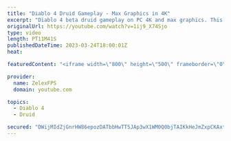 ```yaml
---
title: "Diablo 4 Druid Gameplay - Max Graphics in 4K"
excerpt: "Diablo 4 beta druid gameplay on PC 4K and max graphics. This was the beginning of the story where you start your journey."
originalUrl: https://youtube.com/watch?v=1ij9_X74Sjo
type: video
length: PT11M41S
publishedDateTime: 2023-03-24T18:00:01Z
heat: 

featuredContent: "<iframe width=\"800\" height=\"500\" frameborder=\"0\" src=\"https://www.youtube.com/embed/1ij9_X74Sjo\" allow=\"accelerometer; autoplay; encrypted-media; gyroscope; picture-in-picture\" allowfullscreen></iframe>"

provider:
  name: ZelexFPS
  domain: youtube.com

topics:
  - Diablo 4
  - Druid

secured: "DWijMIdZjGnrHW86epozDATbbHwTT5JAp3wX1WM0Q0bjTAIKkHeJmZxpCKAxtOrx8+GnkEtp+kZI2Z03Pp+lUxtAK1LydVSod7CSmJ3b5cGX7nlmWFqeu9gDcqRurByu3r0LgOulcNYVTElY1rtnGqEmP2ZEuOgSCla4+gjttoWIfgrNK1ygCA3Vjsij/df1hR02Dp41IImGb8ppxXuw41Ej7dH0voURcw1CanlQlTVbLoCuXwDfpHD5qRlNijBxCNY7kLEWDQBUgCWAoRB75u0bfvozi7xEGkL7WfMuSUVRA6pPBuyajbn3BDbZ4+1HchhwV7yJb4GPyev+/Aw5hTiq6Edy5Lc5VfEPIzhK2Yq2jvpKyLB2csdaM4VjcSZYb95779h0EDSkREDVbMNCMD35+bLeOmYvIbHB/J3QpN8=;mqdY+WeX7SIMWWuvvEDYaA=="
---
```


